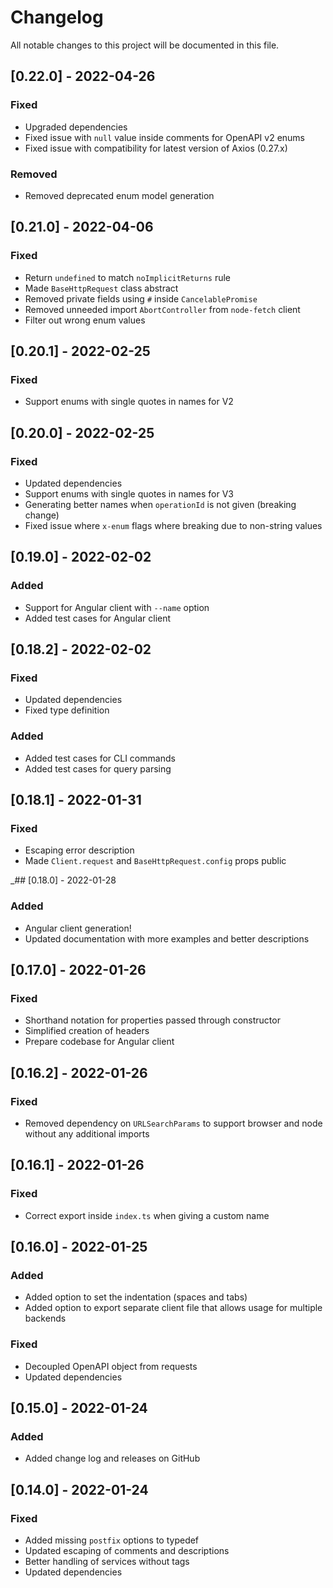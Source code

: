 # Changelog
All notable changes to this project will be documented in this file.

## [0.22.0] - 2022-04-26
### Fixed
- Upgraded dependencies
- Fixed issue with `null` value inside comments for OpenAPI v2 enums
- Fixed issue with compatibility for latest version of Axios (0.27.x)
### Removed
- Removed deprecated enum model generation

## [0.21.0] - 2022-04-06
### Fixed
- Return `undefined` to match `noImplicitReturns` rule
- Made `BaseHttpRequest` class abstract
- Removed private fields using `#` inside `CancelablePromise`
- Removed unneeded import `AbortController` from `node-fetch` client
- Filter out wrong enum values

## [0.20.1] - 2022-02-25
### Fixed
- Support enums with single quotes in names for V2

## [0.20.0] - 2022-02-25
### Fixed
- Updated dependencies
- Support enums with single quotes in names for V3
- Generating better names when `operationId` is not given (breaking change)
- Fixed issue where `x-enum` flags where breaking due to non-string values

## [0.19.0] - 2022-02-02
### Added
- Support for Angular client with `--name` option
- Added test cases for Angular client

## [0.18.2] - 2022-02-02
### Fixed
- Updated dependencies
- Fixed type definition
### Added
- Added test cases for CLI commands
- Added test cases for query parsing

## [0.18.1] - 2022-01-31
### Fixed
- Escaping error description
- Made `Client.request` and `BaseHttpRequest.config` props public

_## [0.18.0] - 2022-01-28
### Added
- Angular client generation!
- Updated documentation with more examples and better descriptions

## [0.17.0] - 2022-01-26
### Fixed
- Shorthand notation for properties passed through constructor
- Simplified creation of headers
- Prepare codebase for Angular client

## [0.16.2] - 2022-01-26
### Fixed
- Removed dependency on `URLSearchParams` to support browser and node without any additional imports

## [0.16.1] - 2022-01-26
### Fixed
- Correct export inside `index.ts` when giving a custom name

## [0.16.0] - 2022-01-25
### Added
- Added option to set the indentation (spaces and tabs)
- Added option to export separate client file that allows usage for multiple backends
### Fixed
- Decoupled OpenAPI object from requests
- Updated dependencies

## [0.15.0] - 2022-01-24
### Added
- Added change log and releases on GitHub

## [0.14.0] - 2022-01-24
### Fixed
- Added missing `postfix` options to typedef
- Updated escaping of comments and descriptions
- Better handling of services without tags
- Updated dependencies
